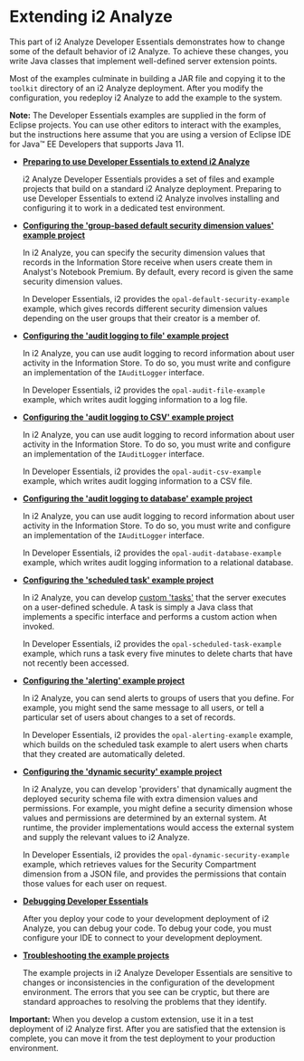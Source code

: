 # Extending i2 Analyze

This part of i2 Analyze Developer Essentials demonstrates how to change some of the default behavior of i2 Analyze.
To achieve these changes, you write Java classes that implement well-defined server extension points.

Most of the examples culminate in building a JAR file and copying it to the `toolkit` directory of an i2 Analyze deployment.
After you modify the configuration, you redeploy i2 Analyze to add the example to the system.

**Note:** The Developer Essentials examples are supplied in the form of Eclipse projects.
You can use other editors to interact with the examples, but the instructions here assume that you are using a version of Eclipse IDE for Java™ EE Developers that supports Java 11.

- **[Preparing to use Developer Essentials to extend i2 Analyze](Preparing-to-use-i2-Analyze-Developer-Essentials.md)**

  i2 Analyze Developer Essentials provides a set of files and example projects that build on a standard i2 Analyze deployment.
  Preparing to use Developer Essentials to extend i2 Analyze involves installing and configuring it to work in a dedicated test environment.

- **[Configuring the 'group-based default security dimension values' example project](Configuring-the-group-based-default-security-dimension-values-example-project.md)**

  In i2 Analyze, you can specify the security dimension values that records in the Information Store receive when users create them in Analyst's Notebook Premium.
  By default, every record is given the same security dimension values.
  
  In Developer Essentials, i2 provides the `opal-default-security-example` example, which gives records different security dimension values depending on the user groups that their creator is a member of.

- **[Configuring the 'audit logging to file' example project](Configuring-the-audit-logging-to-file-example-project.md)**

  In i2 Analyze, you can use audit logging to record information about user activity in the Information Store.
  To do so, you must write and configure an implementation of the `IAuditLogger` interface.
  
  In Developer Essentials, i2 provides the `opal-audit-file-example` example, which writes audit logging information to a log file.

- **[Configuring the 'audit logging to CSV' example project](Configuring-the-audit-logging-to-CSV-example-project.md)**

  In i2 Analyze, you can use audit logging to record information about user activity in the Information Store.
  To do so, you must write and configure an implementation of the `IAuditLogger` interface.
  
  In Developer Essentials, i2 provides the `opal-audit-csv-example` example, which writes audit logging information to a CSV file.

- **[Configuring the 'audit logging to database' example project](Configuring-the-audit-logging-to-database-example-project.md)**

  In i2 Analyze, you can use audit logging to record information about user activity in the Information Store.
  To do so, you must write and configure an implementation of the `IAuditLogger` interface.
  
  In Developer Essentials, i2 provides the `opal-audit-database-example` example, which writes audit logging information to a relational database.

- **[Configuring the 'scheduled task' example project](Configuring-the-scheduled-task-example-project.md)**

  In i2 Analyze, you can develop [custom 'tasks'](https://docs.i2group.com/analyze/custom-tasks.html) that the server executes on a user-defined schedule.
  A task is simply a Java class that implements a specific interface and performs a custom action when invoked.
  
  In Developer Essentials, i2 provides the `opal-scheduled-task-example` example, which runs a task every five minutes to delete charts that have not recently been accessed.

- **[Configuring the 'alerting' example project](Configuring-the-alerting-example-project.md)**

  In i2 Analyze, you can send alerts to groups of users that you define.
  For example, you might send the same message to all users, or tell a particular set of users about changes to a set of records.
  
  In Developer Essentials, i2 provides the `opal-alerting-example` example, which builds on the scheduled task example to alert users when charts that they created are automatically deleted.

- **[Configuring the 'dynamic security' example project](Configuring-the-dynamic-security-example-project.md)**

  In i2 Analyze, you can develop 'providers' that dynamically augment the deployed security schema file with extra dimension values and permissions.
  For example, you might define a security dimension whose values and permissions are determined by an external system.
  At runtime, the provider implementations would access the external system and supply the relevant values to i2 Analyze.
  
  In Developer Essentials, i2 provides the `opal-dynamic-security-example` example, which retrieves values for the Security Compartment dimension from a JSON file, and provides the permissions that contain those values for each user on request.

- **[Debugging Developer Essentials](Debugging-Developer-Essentials.md)**

  After you deploy your code to your development deployment of i2 Analyze, you can debug your code.
  To debug your code, you must configure your IDE to connect to your development deployment.

- **[Troubleshooting the example projects](Troubleshooting-the-example-projects.md)**

  The example projects in i2 Analyze Developer Essentials are sensitive to changes or inconsistencies in the configuration of the development environment.
  The errors that you see can be cryptic, but there are standard approaches to resolving the problems that they identify.

**Important:** When you develop a custom extension, use it in a test deployment of i2 Analyze first.
After you are satisfied that the extension is complete, you can move it from the test deployment to your production environment.
